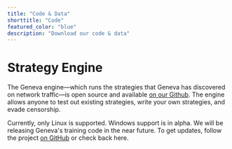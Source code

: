 ```yaml
---
title: "Code & Data"
shorttitle: "Code"
featured_color: "blue"
description: "Download our code & data"
---
```


# Strategy Engine 
The Geneva engine—which runs the strategies that Geneva has discovered on network traffic—is open source and available [on our Github](http://github.com/kkevsterrr/geneva). 
The engine allows anyone to test out existing strategies, write your own strategies, and evade censorship.

Currently, only Linux is supported. Windows support is in alpha. We will be releasing Geneva's training code in the near future. To get updates, follow the project [on GitHub](http://github.com/kkevsterrr/geneva) or check back here.

